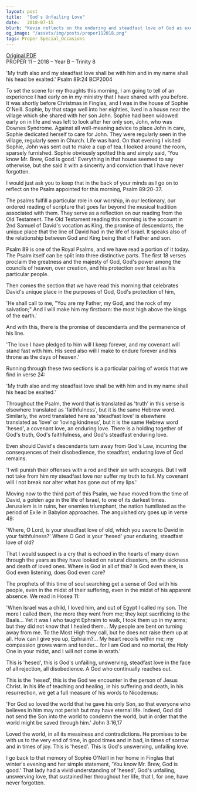 ```yaml
---
layout: post
title:  "God's Unfailing Love"
date:   2018-07-15
blurb: "Kevin reflects on the enduring and steadfast love of God as exemplified in Psalm 89 and the life of Sophie O'Neill. Despite hardships and the appearance of abandonment, God's covenant love, 'hesed', remains unfailing. This love is fully embodied in Jesus Christ, who brings salvation and eternal life, affirming that even in the messiness of life, 'God is good.'"
og_image: "/assets/img/posts/proper112018.png"
tags: Proper Special_Occasions
---
```

[Original PDF](/assets/pdf/proper112018.pdf)    
PROPER 11 – 2018 – Year B – Trinity 8

'My truth also and my steadfast love shall be with him and in my name shall his head be exalted.' Psalm 89:24 BCP2004

To set the scene for my thoughts this morning, I am going to tell of an experience I had early on in my ministry that I have shared with you before. It was shortly before Christmas in Finglas, and I was in the house of Sophie O'Neill. Sophie, by that stage well into her eighties, lived in a house near the village which she shared with her son John. Sophie had been widowed early on in life and was left to look after her only son, John, who was Downes Syndrome. Against all well-meaning advice to place John in care, Sophie dedicated herself to care for John. They were regularly seen in the village, regularly seen in Church. Life was hard. On that evening I visited Sophie, John was sent out to make a cup of tea. I looked around the room, sparsely furnished. Sophie obviously spotted this and simply said, 'You know Mr. Brew, God is good.' Everything in that house seemed to say otherwise, but she said it with a sincerity and conviction that I have never forgotten.

I would just ask you to keep that in the back of your minds as I go on to reflect on the Psalm appointed for this morning, Psalm 89:20-37.

The psalms fulfill a particular role in our worship, in our lectionary, our ordered reading of scripture that goes far beyond the musical tradition associated with them. They serve as a reflection on our reading from the Old Testament. The Old Testament reading this morning is the account in 2nd Samuel of David's vocation as King, the promise of descendants, the unique place that the line of David had in the life of Israel. It speaks also of the relationship between God and King being that of Father and son.

Psalm 89 is one of the Royal Psalms, and we have read a portion of it today. The Psalm itself can be split into three distinctive parts. The first 18 verses proclaim the greatness and the majesty of God, God's power among the councils of heaven, over creation, and his protection over Israel as his particular people.

Then comes the section that we have read this morning that celebrates David's unique place in the purposes of God, God's protection of him,

'He shall call to me, "You are my Father, my God, and the rock of my salvation;" And I will make him my firstborn: the most high above the kings of the earth.'

And with this, there is the promise of descendants and the permanence of his line.

'The love I have pledged to him will I keep forever, and my covenant will stand fast with him. His seed also will I make to endure forever and his throne as the days of heaven.'

Running through these two sections is a particular pairing of words that we find in verse 24:

'My truth also and my steadfast love shall be with him and in my name shall his head be exalted.'

Throughout the Psalm, the word that is translated as 'truth' in this verse is elsewhere translated as 'faithfulness', but it is the same Hebrew word. Similarly, the word translated here as 'steadfast love' is elsewhere translated as 'love' or 'loving kindness', but it is the same Hebrew word 'hesed', a covenant love, an enduring love. There is a holding together of God's truth, God's faithfulness, and God's steadfast enduring love.

Even should David's descendants turn away from God's Law, incurring the consequences of their disobedience, the steadfast, enduring love of God remains.

'I will punish their offenses with a rod and their sin with scourges. But I will not take from him my steadfast love nor suffer my truth to fail. My covenant will I not break nor alter what has gone out of my lips.'

Moving now to the third part of this Psalm, we have moved from the time of David, a golden age in the life of Israel, to one of its darkest times. Jerusalem is in ruins, her enemies triumphant, the nation humiliated as the period of Exile in Babylon approaches. The anguished cry goes up in verse 49:

'Where, O Lord, is your steadfast love of old, which you swore to David in your faithfulness?' Where O God is your 'hesed' your enduring, steadfast love of old?

That I would suspect is a cry that is echoed in the hearts of many down through the years as they have looked on natural disasters, on the sickness and death of loved ones. Where is God in all of this? Is God even there, is God even listening, does God even care?

The prophets of this time of soul searching get a sense of God with his people, even in the midst of their suffering, even in the midst of his apparent absence. We read in Hosea 11:

'When Israel was a child, I loved him, and out of Egypt I called my son. The more I called them, the more they went from me; they kept sacrificing to the Baals... Yet it was I who taught Ephraim to walk, I took them up in my arms; but they did not know that I healed them... My people are bent on turning away from me. To the Most High they call, but he does not raise them up at all. How can I give you up, Ephraim?... My heart recoils within me; my compassion grows warm and tender... for I am God and no mortal, the Holy One in your midst, and I will not come in wrath.'

This is 'hesed', this is God's unfailing, unswerving, steadfast love in the face of all rejection, all disobedience. A God who continually reaches out.

This is the 'hesed', this is the God we encounter in the person of Jesus Christ. In his life of teaching and healing, in his suffering and death, in his resurrection, we get a full measure of his words to Nicodemus:

'For God so loved the world that he gave his only Son, so that everyone who believes in him may not perish but may have eternal life. Indeed, God did not send the Son into the world to condemn the world, but in order that the world might be saved through him.' John 3:16,17

Loved the world, in all its messiness and contradictions. He promises to be with us to the very end of time, in good times and in bad, in times of sorrow and in times of joy. This is 'hesed'. This is God's unswerving, unfailing love.

I go back to that memory of Sophie O'Neill in her home in Finglas that winter's evening and her simple statement, 'You know Mr. Brew, God is good.' That lady had a vivid understanding of 'hesed', God's unfailing, unswerving love, that sustained her throughout her life, that I, for one, have never forgotten.

